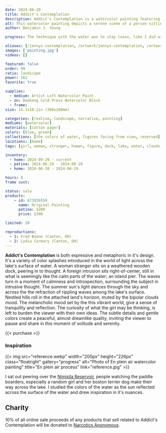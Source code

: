 ```yaml
---
date: 2024-06-20
title: Addict's Contemplation
description: Addict's Contemplation is a watercolor painting featuring a girl in contemplation, sitting on a dock, across a lake refracting the colors of a summer sun and sky.
alt: This watercolor painting depicts a serene scene of a person sitting alone on the edge of a wooden dock, gazing out over a calm, expansive body of water with gentle ripples, under a cloudy sky and distant green hills.
author: Benjamin J. Young

progress: The technique with the water was to stay loose, like I did with Sailing Away Schoon. Borrowing a lot of my usage of colors and values from Escape, but trying to improve on it after learning my realism technique in Oil Painting. I used almost entirely watercolor paint, but did incorporated blots of white gouache to give parts of the clouds it's texture. As well as the signature incorporated a mixture of white gouache and blue watercolor mixed together, to set someone contrast but subtle in the lower right corner in the depths of the dark water.

aliases: [/jennys-contemplation, /artwork/jennys-contemplation, /artwork/jenis-contemplation, /artwork/just-another-addict, /addicts-contemplation]
images: ['painting.jpg']
videos: []

featured: false
order: 99
ratio: landscape
power: 162
favorite: true

supplies:
  - medium: Artist Loft Watercolor Paint
  - on: Baohong Cold Press Watercolor Block
  - frame: 
size: 14.1x10.2in (360x260mm)

categories: [realism, landscape, narrative, painting]
mediums: [watercolor]
materials: [cotton paper]
colors: [blue, green]
collections: [the colors of water, figures facing from view, reserved]
locations: [home]
tags: [girl, woman, stranger, human, figure, dock, lake, water, clouds, sky, melancholy, hills, waves, reflection, tranquility, thinking, calm, introspection, solitude, summer, cool, number twenty two]

inventory:
  - home: 2024-09-29 - current
  - patina: 2024-06-29 - 2024-09-29
  - home: 2024-06-20 - 2024-06-29

hours: 8
frame cost: 

status: sale
products:
    - id: 673936559
      name: Original Painting
      patina: $200
      price: $300

limited: 30

reproductions:
  - 1: Fred Boone (Canton, OH)
  - 2: Lydia Carmary (Canton, OH)
---
```


**Addict's Contemplation** is both expressive and metaphoric in it's design. It's a variety of color splashes introduced in the world of light across the lake's surface of water. A woman stranger sits on a weathered wooden dock, peering in to thought. A foreign intrusion sits right-of-center, still in what is seemingly like the calm parts of the water; an island pier. The waves turn in a moment of calmness and introspection, surrounding the subject in intrusive thought. The summer sun's light dances through the sky and across the the refraction of rippling waves among the lake's surface. Nestled hills roll in the attached land's horizon, muted by the bipolar clouds mood. The melancholic mood set by the this vibrant world, give a sense of tranquility and reflection. The curiosity of what the girl may be thinking, is left to burden the viewer with their own ideas. The subtle details and gentle colors create a peaceful, almost dreamlike quality, inviting the viewer to pause and share in this moment of solitude and serenity.

<!--more-->

{{< purchase >}}

### Inspiration ###

{{< img src="reference.webp" width="200px" height="226px" class="floatright" gallery="progress" alt="Photo of En plein air watercolor painting" title="En plein air process" link="reference.jpg" >}}

I sat out peering over the [Nimisila Reservoir](https://www.summitmetroparks.org/nimisila-reservoir-metro-park.aspx), people watching the paddle boarders, especially a random girl and her boston terrier dog make their way across the lake. I studied the colors of the water as the sun reflected across the surface of the water and drew inspiration in it's nuances.

## Charity ##

10% of all online sale proceeds of any products that sell related to Addict's Contemplation will be donated to [Narcotics Anonymous](https://usa-na.org).
